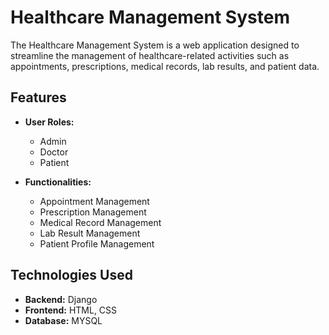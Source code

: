 # Healthcare Management System

The Healthcare Management System is a web application designed to streamline the management of healthcare-related activities such as appointments, prescriptions, medical records, lab results, and patient data.

## Features

- **User Roles:**
  - Admin
  - Doctor
  - Patient

- **Functionalities:**
  - Appointment Management
  - Prescription Management
  - Medical Record Management
  - Lab Result Management
  - Patient Profile Management

## Technologies Used

- **Backend:** Django
- **Frontend:** HTML, CSS
- **Database:** MYSQL

